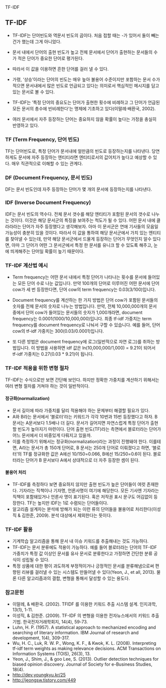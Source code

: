 TF-IDF

## TF-IDF

* TF-IDF는 단어빈도와 역문서 빈도의 곱이다. 처음 접할 때는 -가 있어서 둘이 빼는 건가 했는데 그게 아니었다.
*  문서 내에서 단어의 출현 빈도가 높고 전체 문서에서 단어가 출현하는 문서들의 수가 적은 단어가 중요한 단어로 평가된다.
* 따라서 이 값을 이용하면 흔한 단어를 걸러 낼 수 있다.
*  가령, ‘상승’이라는 단어의 빈도는 매우 높아 불용어 수준이지만 포함하는 문서 수가 적으면 문서내에서 많은 빈도로 언급되고 있다는 의미로서 핵심적인 메시지를 담고 있는 문서로 볼 수 있다.

* TF-IDF는 ’특정 단어의 중요도는 단어가 출현한 횟수에 비례하고 그 단어가 언급된 모든 문서의 총수에 빈비례한다‘는 명제에 기초하고 있다(이말례·배환국, 2002).
* 여러 문서에서 자주 등장하는 단어는 중요하지 않을 확률이 높다는 가정을 충실히 반영하고 있다.


### TF (Term Frequency, 단어 빈도)
TF는 단어빈도로, 특정 단어가 문서내에 얼만큼의 빈도로 등장하는지를 나타낸다. 당연하게도 문서에 자주 등장하는 엔티티라면 엔티티로서의 값어치가 높다고 예상할 수 있다. 매우 직관적으로 이해할 수 있는 관계다.

### DF (Document Frequency, 문서 빈도)
DF는 문서 빈도인데 자주 등장하는 단어가 몇 개의 문서에 등장하는지를 나타낸다. 

### IDF (Inverse Document Frequency)
IDF는 문서 빈도의 역수다. 전체 문서 갯수를 해당 엔티티가 포함된 문서의 갯수로 나누는 것이다. 이것은 해당 문서군의 특징을 보여주는 척도가 될 수 있다. 어떤 문서 내에 클라라라는 단어가 자주 등장했다고 생각해보자. 아마 이 문서군은 연애 기사들의 모음일 가능성이 충분히 있을 것이다. 따라서 이 값을 통하여 해당 문서군에서 가치 있는 엔티티를 찾아낼 수 있는데, 만약 해당 문서군에서 드물게 등장하는 단어가 무엇인지 알수 있다면, 아마 그 단어가 어떤 그 문서군에서 특정 한 문서를 유니크 할 수 있도록 해주고, 눈에 띄게해주는 단어일 확률이 높기 때문이다.


### TF-IDF 계산법 예시
* Term frequency는 어떤 문서 내에서 특정 단어가 나타나는 횟수를 문서에 들어있는 모든 단어 수로 나눈 값입니다. 만약 100개의 단어로 이루어진 어떤 문서에 단어 cow가 세 번 등장한다면, 단어 cow의 term frequency는 0.03(3/100)입니다.

* Document frequency를 계산하는 한 가지 방법은 단어 cow가 포함된 문서들의 숫자를 전체 문서의 숫자로 나누는 방법입니다. 만약, 전체 10,000,000개의 문서 중에서 단어 cow가 들어있는 문서들의 숫자가 1,000개라면, document frequency는 0.0001(1000/10,000,000)입니다.
최종 tf-idf 가중치는 term frequency를 document frequency로 나눠서 구할 수 있습니다. 예를  들어, 단어 cow의 tf-idf 가중치는 300(0.03/0.0001)입니다.

* 또 다른 방법은 document frequency에 로그(일반적으로 자연 로그)를 취하는 방법입니다. 이 방법을 사용하면 idf 값은 ln(10,000,000/1,000) = 9.21이 되어서 tf-idf 가중치는 0.27(0.03 * 9.21)이 됩니다.


### TF-IDF 적용을 위한 변형 절차
TF-IDF는 수식으로만 보면 간단해 보인다. 하지만 정확한 가중치를 계산하기 위해서는 여러 변형 절차를 거쳐야 하는 것이 일반적이다.

#### 정규화(normalization)
*  문서 길이에 따라 가중치를 달리 적용해야 하는 문제부터 해결할 필요가 있다.
* A와 B라는 문서에서 ’블로터‘라는 키워드가 각각 10번과 15번 등장했다고 하자. B문서는 A문서보다 1.5배나 더 길다. 문서가 길어지면 자연스럽게 특정 단어가 출현할 빈도가 높아지기 마련이다. 단어 출현 빈도(TF)라는 측면에서 블로터라는 단어가 어느 문서에서 더 비중있게 다뤄지고 있을까.
* 이를 측정하기 위해서는 정규화(normalization)라는 과정이 진행돼야 한다. 이를테면, A라는 문서가 총 150개 단어로, B 문서는 250개 단어로 이뤄졌다고 하면, ‘블로터’의 TF를 정규화한 값은 A에선 10/150=0.066, B에선 15/250=0.6이 된다. 블로터라는 단어가 B 문서보다 A에서 상대적으로 더 자주 등장한 셈이 된다.

#### 불용어 처리
* TF-IDF를 측정하다 보면 중요하지 않지만 출현 빈도가 높은 단어들이 여럿 존재한다. 기자라는 직책이나 기자명, 언론사명이 여기에 해당한다. 모든 기사엔 기자라는 직책이 포함돼있거나 언론사 명이 표기된다. 혹은 저작권 표시 문구도 어김없이 등장한다. TF는 높지만 IDF는 1로 수렴되는 단어들이다.
* 알고리즘 설계자는 분석에 방해가 되는 이런 류의 단어들을 불용어로 처리한다(이성직 & 김한준, 2009). 분석 대상에서 제외한다는 뜻이다. 


### TF-IDF 활용
* 기계학습 알고리즘을 통해 문서 내 이슈 키워드를 추출해내는 것도 가능하다. 
* TF-IDF는 문서 분류에도 적용이 가능하다. 예를 들어 블로터라는 단어의 TF-IDF 가중치가 특정 값 이상인 문서를 유사 문서로 분류한다고 가정하면 간단한 분류 공식이 성립될 수 있다.
* 특정 상품에 대한 평이 과도하게 부정적이거나 긍정적인 문서를 분류해냄으로써 편향된 리뷰를 걸러낼 수 있는 시스템도 만들어낼 수 있다(Yeon, J., et all, 2013). 물론 다른 알고리즘과의 결합, 변형을 통해서 달성할 수 있는 용도다.


### 참고문헌
* 이말례, & 배환국. (2002). TFIDF 를 이용한 키워드 추출 시스템 설계. 인지과학, 13(1), 1-11.
* 이성직, & 김한준. (2009). TF-IDF 의 변형을 이용한 전자뉴스에서의 키워드 추출 기법. 한국전자거래학회지, 14(4), 59-73.
* Luhn, H. P. (1957). A statistical approach to mechanized encoding and searching of literary information. IBM Journal of research and development, 1(4), 309-317.
* Wu, H. C., Luk, R. W. P., Wong, K. F., & Kwok, K. L. (2008). Interpreting tf-idf term weights as making relevance decisions. ACM Transactions on Information Systems (TOIS), 26(3), 13.
* Yeon, J., Shim, J., & goo Lee, S. (2013). Outlier detection techniques for biased opinion discovery. Journal of Society for e-Business Studies, 18(4).
* http://dev.youngkyu.kr/25
* http://jeongsw.tistory.com/449